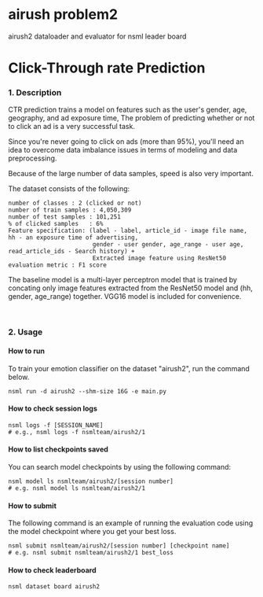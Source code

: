 # airush problem2 
airush2 dataloader and evaluator for nsml leader board
# Click-Through rate Prediction


### 1. Description
CTR prediction trains a model on features such as the user's gender, age, geography, and ad exposure time,
The problem of predicting whether or not to click an ad is a very successful task.

Since you're never going to click on ads (more than 95%), you'll need an idea to overcome data imbalance issues in terms of modeling and data preprocessing.

Because of the large number of data samples, speed is also very important.

The dataset consists of the following:

```
number of classes : 2 (clicked or not)
number of train samples : 4,050,309
number of test samples : 101,251
% of clicked samples   : 6%
Feature specification: (label - label, article_id - image file name, hh - an exposure time of advertising, 
                        gender - user gender, age_range - user age, read_article_ids - Search history) + 
                        Extracted image feature using ResNet50
evaluation metric : F1 score
```

The baseline model is a multi-layer perceptron model that is trained by concating only image features extracted from the ResNet50 model and (hh, gender, age_range) together.
VGG16 model is included for convenience.

<br/>

### 2. Usage

#### How to run

To train your emotion classifier on the dataset "airush2", run the command below.

```
nsml run -d airush2 --shm-size 16G -e main.py
```

#### How to check session logs
```
nsml logs -f [SESSION_NAME] 
# e.g., nsml logs -f nsmlteam/airush2/1
```

#### How to list checkpoints saved
You can search model checkpoints by using the following command:
```
nsml model ls nsmlteam/airush2/[session number]
# e.g. nsml model ls nsmlteam/airush2/1
```

#### How to submit
The following command is an example of running the evaluation code using the model checkpoint where you get your best loss.
```
nsml submit nsmlteam/airush2/[session number] [checkpoint name]
# e.g. nsml submit nsmlteam/airush2/1 best_loss
```

#### How to check leaderboard
```
nsml dataset board airush2
```
